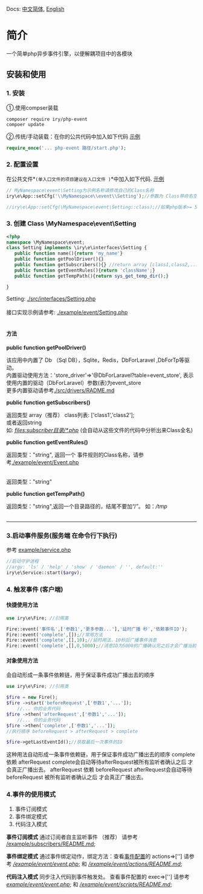 Docs: [中文简体](./README.md), [English](./README-EN.md)
# 简介
一个简单php异步事件引擎，以便解耦项目中的各模块
## 安装和使用
<a name="lang-zh-cn"></a>

### 1. 安装

①.使用compser装载 


```shell script
composer require iry/php-event
compoer update
```

②.传统/手动装载：在你的公共代码中加入如下代码   [示例](./example/client.php)

```php
require_once('... php-event 路径/start.php');
```



### 2. 配置设置
在公共文件*`(单入口文件的项目建议在入口文件 )`*中加入如下代码. [示例](./example/client.php)

```php
// MyNamespace\event\Setting为示例名称请修改自己的Class名称
iry\e\App::setCfg('\\MyNamespace\\event\\Setting');//参数为 Class带命名空间的全名称

//iry\e\App::setCfg(\MyNamespace\event\Setting::class);//如果php版本>= 5.5 也可以这样
```

### 3. 创建 Class \\MyNamespace\event\\Setting
```php
<?php
namespace \MyNamespace\event;
class Setting implements \iry\e\interfaces\Setting {
   public function name(){return 'my_name'}
   public function getPoolDriver(){}
   public function getSubscribers(){} //return array [class1,class2,....]
   public function getEventRules(){return 'className';}
   public function getTempPath(){return sys_get_temp_dir();}

}
```
Setting: [./src/interfaces/Setting.php](./src/interfaces/Setting.php)<br><br>
接口实现示例请参考: [./example/event/Setting.php](./example/event/Setting.php)<br><br>
#### 方法
**public function getPoolDriver()**

该应用中内置了 Db （Sql DB），Sqlite，Redis，DbForLaravel ,DbForTp等驱动。<br>
内置驱动使用方法：'store_driver'=>'@DbForLaravel?table=event_store', 表示使用内置的驱动（DbForLaravel）参数(表)为event_store
<br> 更多内置驱动请参考[./src/drivers/RADME.md](./src/drivers/README.md)

**public function getSubscribers()**

返回类型 array（推荐）  class列表: ['class1','class2'];<br>
或者返回string <br>
如: <u>_files:subscriber目录/*.php_</u> (会自动从这些文件的代码中分析出来Class全名)

**public function getEventRules()**

返回类型："string", 返回一个 事件规则的Class名称，请参考[./example/event/Event.php](./example/event/Event.php)<br><br>


返回类型："string"

**public function getTempPath()**

返回类型："string",返回一个目录路径的，结尾不要加“/”。 如：_/tmp_<br><br>

---

### 3.启动事件服务(服务端 在命令行下执行)
参考 [example/service.php](example/service.php)
```php
//启动守护进程
//argv: 'ls' / 'help' / 'show' / 'daemon' / '', default:''
iry\e\Service::start($argv);
```

### 4. 触发事件 (客户端)

#### 快捷使用方法
```php
use iry\e\Fire; //引用类

Fire::event('事件名',['参数1','更多参数...'],'延时广播 秒','依赖事件ID');
Fire::event('complete',[]);//常用方法
Fire::event('complete',[],10);//延时用法，10秒后广播事件消息
Fire::event('complete',[],0,5000);//消息ID为5000的广播确认完之后才会广播当前事件
```
#### 对象使用方法
会自动形成一条事件依赖链，用于保证事件成功广播出去的顺序
```php
use iry\e\Fire; //引用类

$fire = new Fire();
$fire ->start('beforeRequest',['参数1','...']);
    //... 你的业务代码
$fire ->then('afterRequest',['参数1','...']);
    //... 你的业务代码
$fire ->then('complete',['参数1','...']);
//执行顺序 beforeRequest > afterRequest > complete

$fire->getLastEventId();//获取最后一次事件的ID
```
这种用法自动形成一条事件依赖链，用于保证事件成功广播出去的顺序
complete 依赖 afterRequest    complete会自动等待afterRequest被所有监听者确认之后 才会真正广播出去。
afterRequest 依赖 beforeRequest    afterRequest会自动等待 beforeRequest 被所有监听者确认之后 才会真正广播出去。

### 4.事件的使用模式

1. 事件订阅模式
1. 事件绑定模式
1. 代码注入模式

**事件订阅模式**
通过订阅者自主监听事件 （推荐）
请参考 [/example/subscribers/README.md](./example/event/subscribers/README.md);


**事件绑定模式**
通过事件绑定动作，绑定方法：查看[事件配置](./example/event/event.php)的 actions=>['']
请参考 _[/example/event/event.php](./example/event/event.php)_; 和 _[/example/event/actions/README.md](./example/event/actions/README.md)_;


**代码注入模式**
同步注入代码到事件触发处。
查看事件配置的 exec=>['']
请参考 _[example/event/event.php](./example/event/event.php)_; 和 _[/example/event/scripts/README.md](./example/event/scripts/README.md)_;



